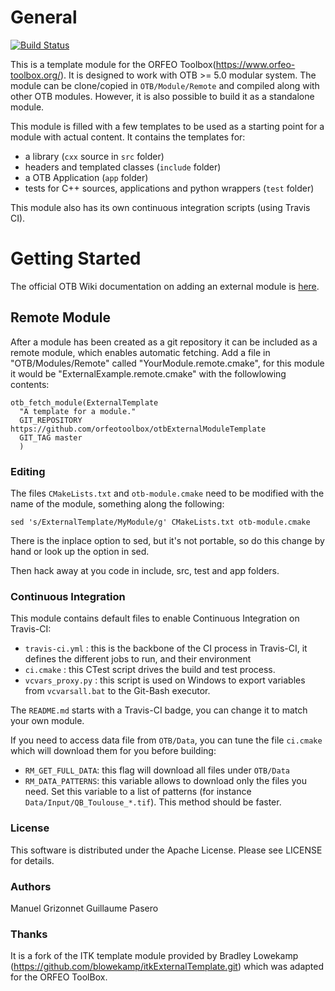 # General

[![Build Status](https://travis-ci.org/orfeotoolbox/remote-module-template.svg?branch=master)](https://travis-ci.org/orfeotoolbox/remote-module-template)

This is a template module for the ORFEO
Toolbox(https://www.orfeo-toolbox.org/). It is designed to work with OTB >= 5.0
modular system. The module can be clone/copied in `OTB/Module/Remote` and
compiled along with other OTB modules. However, it is also possible to build it
as a standalone module.

This module is filled with a few templates to be used as a starting point for a
module with actual content. It contains the templates for:

* a library (`cxx` source in `src` folder)
* headers and templated classes (`include` folder)
* a OTB Application (`app` folder)
* tests for C++ sources, applications and python wrappers (`test` folder)

This module also has its own continuous integration scripts (using Travis CI).

# Getting Started

The official OTB Wiki documentation on adding an external module is
[here](http://wiki.orfeo-toolbox.org/index.php/How_to_write_a_remote_module).

## Remote Module

After a module has been created as a git repository it can be included
as a remote module, which enables automatic fetching. Add a file in
"OTB/Modules/Remote" called "YourModule.remote.cmake", for this module
it would be "ExternalExample.remote.cmake" with the followlowing contents:

```
otb_fetch_module(ExternalTemplate
  "A template for a module."
  GIT_REPOSITORY https://github.com/orfeotoolbox/otbExternalModuleTemplate
  GIT_TAG master
  )
```

### Editing

The files `CMakeLists.txt` and `otb-module.cmake` need to be modified with the name of the
module, something along the following:

```
sed 's/ExternalTemplate/MyModule/g' CMakeLists.txt otb-module.cmake
```

There is the inplace option to sed, but it's not portable, so do this change by
hand or look up the option in sed.

Then hack away at you code in include, src, test and app folders.

### Continuous Integration

This module contains default files to enable Continuous Integration on
Travis-CI:

* `travis-ci.yml` : this is the backbone of the CI process in Travis-CI, it
  defines the different jobs to run, and their environment
* `ci.cmake` : this CTest script drives the build and test process.
* `vcvars_proxy.py` : this script is used on Windows to export variables from
  `vcvarsall.bat` to the Git-Bash executor.

The `README.md` starts with a Travis-CI badge, you can change it to match your
own module.

If you need to access data file from `OTB/Data`, you can tune the file
`ci.cmake` which will download them for you before building:

* `RM_GET_FULL_DATA`: this flag will download all files under `OTB/Data`
* `RM_DATA_PATTERNS`: this variable allows to download only the files you need.
  Set this variable to a list of patterns (for instance
  `Data/Input/QB_Toulouse_*.tif`). This method should be faster.

### License

This software is distributed under the Apache License. Please see LICENSE for
details.

### Authors

Manuel Grizonnet
Guillaume Pasero

### Thanks

It is a fork of the ITK template module provided by Bradley Lowekamp
(https://github.com/blowekamp/itkExternalTemplate.git) which was adapted for the
ORFEO ToolBox.
